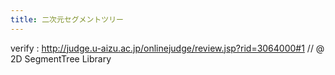 ```yaml
---
title: 二次元セグメントツリー
---
```

verify : http://judge.u-aizu.ac.jp/onlinejudge/review.jsp?rid=3064000#1
// @ 2D SegmentTree Library

